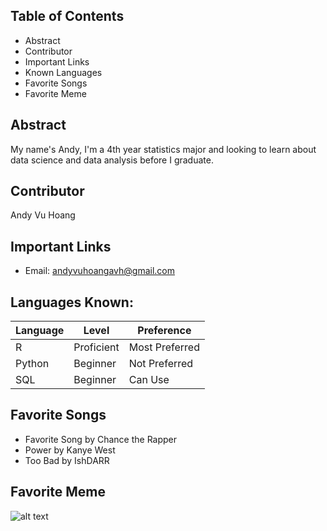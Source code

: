 ## Table of Contents
* Abstract
* Contributor
* Important Links
* Known Languages
* Favorite Songs
* Favorite Meme

## Abstract
My name's Andy, I'm a 4th year statistics major and looking to learn about data science and data analysis before I graduate. 

## Contributor
Andy Vu Hoang

## Important Links
* Email: andyvuhoangavh@gmail.com

## Languages Known:
Language | Level | Preference
--- | --- | ---
R | Proficient | Most Preferred
Python | Beginner | Not Preferred
SQL | Beginner | Can Use

## Favorite Songs
* Favorite Song by Chance the Rapper
* Power by Kanye West
* Too Bad by IshDARR

## Favorite Meme
![alt text](http://i0.kym-cdn.com/entries/icons/original/000/020/016/wednesday.jpg "Wednesday Frog")